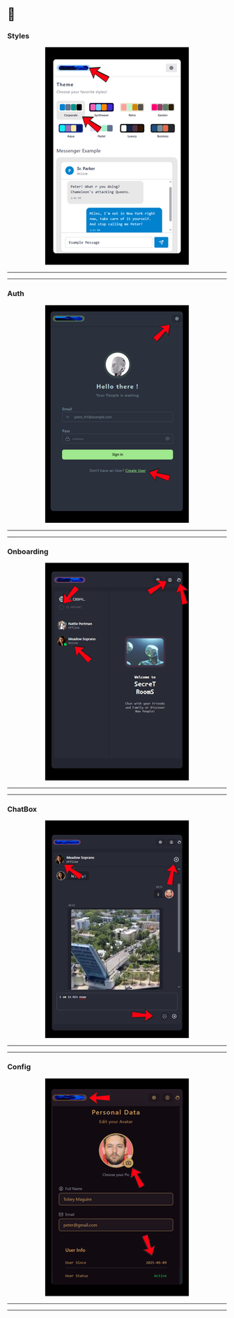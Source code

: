# 📱

### Styles

<div align="center">
  <img src="./client/public/styles.png" alt="styles" />
</div>

---

---

### Auth

<div align="center">
  <img src="./client/public/auth.png" alt="auth" />
</div>

---

---

### Onboarding

<div align="center">
  <img src="./client/public/onboarding.png" alt="onboarding" />
</div>

---

---

### ChatBox

<div align="center">
  <img src="./client/public/chatbox.png" alt="chat" />
</div>

---

---

### Config

<div align="center">
  <img src="./client/public/config.png" alt="config" />
</div>

---

---
